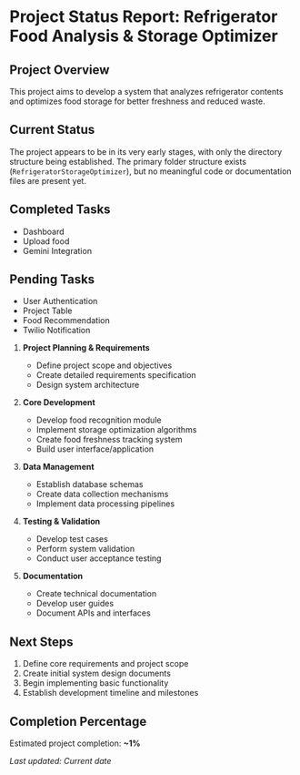 # Project Status Report: Refrigerator Food Analysis & Storage Optimizer

## Project Overview

This project aims to develop a system that analyzes refrigerator contents and optimizes food storage for better freshness and reduced waste.

## Current Status

The project appears to be in its very early stages, with only the directory structure being established. The primary folder structure exists (`RefrigeratorStorageOptimizer`), but no meaningful code or documentation files are present yet.

## Completed Tasks

- Dashboard
- Upload food
- Gemini Integration

## Pending Tasks

- User Authentication
- Project Table
- Food Recommendation
- Twilio Notification

1. **Project Planning & Requirements**

   - Define project scope and objectives
   - Create detailed requirements specification
   - Design system architecture

2. **Core Development**

   - Develop food recognition module
   - Implement storage optimization algorithms
   - Create food freshness tracking system
   - Build user interface/application

3. **Data Management**

   - Establish database schemas
   - Create data collection mechanisms
   - Implement data processing pipelines

4. **Testing & Validation**

   - Develop test cases
   - Perform system validation
   - Conduct user acceptance testing

5. **Documentation**
   - Create technical documentation
   - Develop user guides
   - Document APIs and interfaces

## Next Steps

1. Define core requirements and project scope
2. Create initial system design documents
3. Begin implementing basic functionality
4. Establish development timeline and milestones

## Completion Percentage

Estimated project completion: **~1%**

_Last updated: Current date_
